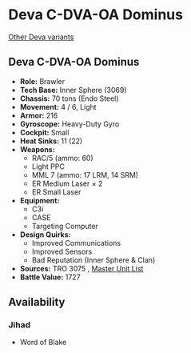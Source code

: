 # Deva C-DVA-OA Dominus 

[Other Deva variants](../deva.md) 

## Deva C-DVA-OA Dominus 

- **Role:** Brawler 
- **Tech Base:** Inner Sphere (3069) 
- **Chassis:** 70 tons (Endo Steel) 
- **Movement:** 4 / 6, Light 
- **Armor:** 216 
- **Gyroscope:** Heavy-Duty Gyro 
- **Cockpit:** Small 
- **Heat Sinks:** 11 (22) 
- **Weapons:** 
  - RAC/5 (ammo: 60) 
  - Light PPC 
  - MML 7 (ammo: 17 LRM, 14 SRM) 
  - ER Medium Laser × 2 
  - ER Small Laser 
- **Equipment:** 
  - C3i 
  - CASE 
  - Targeting Computer 
- **Design Quirks:** 
  - Improved Communications 
  - Improved Sensors 
  - Bad Reputation (Inner Sphere & Clan) 
- **Sources:** TRO 3075 , [Master Unit List](http://masterunitlist.info/Unit/Details/886) 
- **Battle Value:** 1727 

## Availability 

### Jihad 

- Word of Blake 

